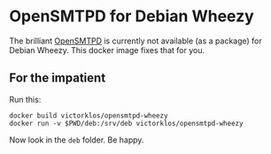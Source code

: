 # OpenSMTPD for Debian Wheezy

The brilliant [OpenSMTPD](http://opensmtpd.org) is currently not available
(as a package) for Debian Wheezy. This docker image fixes that for you.

## For the impatient

Run this:

```
docker build victorklos/opensmtpd-wheezy
docker run -v $PWD/deb:/srv/deb victorklos/opensmtpd-wheezy
```

Now look in the `deb` folder. Be happy.
